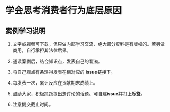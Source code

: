 # 学会思考消费者行为底层原因

## 案例学习说明

1. 文字或视频可下载，但只做内部学习交流，绝大部分资料是有版权的。若另做商用，自行承担其法律后果。

2. 通读案例后，结合知识点，发表自己的看法。

3. 将自己观点有条理得发表在相对应的 **issue**链接下。

4. 每发表一次，累计反应在贡献期末成绩上。

5. 鼓励大家，积极踊跃提出想讨论的话题。可自建**issue**并打上**标签**。

6. 注意提交截止时间。